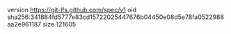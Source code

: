 version https://git-lfs.github.com/spec/v1
oid sha256:341884fd5777e83cd15722025447676b04450e08d5e78fa0522988aa2e961187
size 121605
